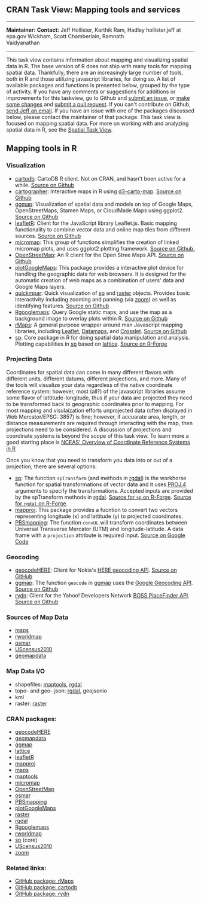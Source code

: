 CRAN Task View: Mapping tools and services
------------------------------------------

  ------------------------------------ ------------------------------------
  **Maintainer:**                      **Contact:**
  Jeff Hollister, Karthik Ram, Hadley  hollister.jeff at epa.gov
  Wickham, Scott Chamberlain, Ramnath  
  Vaidyanathan                         
  ------------------------------------ ------------------------------------

This task view contains information about mapping and visualizing
spatial data in R. The base version of R does not ship with many tools
for mapping spatial data. Thankfully, there are an increasingly large
number of tools, both in R and those utilizing javascript libraries, for
doing so. A list of available packages and functions is presented below,
grouped by the type of activity. If you have any comments or suggestions
for additions or improvements for this taskview, go to Github and
[submit an issue](https://github.com/ropensci/maptools/issues), or [make
some changes](https://github.com/ropensci/maptools/CONTRIBUTING.md) and
[submit a pull request](https://github.com/ropensci/maptools/pulls). If
you can't contribute on Github, [send Jeff an
email](mailto:hollister.jeff@epa.gov). If you have an issue with one of
the packages discussed below, please contact the maintainer of that
package. This task view is focused on mapping spatial data. For more on
working with and analyzing spatial data in R, see the [Spatial Task
View](http://cran.r-project.org/web/views/Spatial.html).

Mapping tools in R
------------------

### Visualization

-   [cartodb](https://github.com/Vizzuality/cartodb-r): CartoDB R
    client. Not on CRAN, and hasn't been active for a while. [Source on
    Github](https://github.com/Vizzuality/cartodb-r)
-   [cartographer](https://github.com/lmullen/cartographer): Interactive
    maps in R using
    [d3-carto-map](https://github.com/emeeks/d3-carto-map). [Source on
    Github](https://github.com/lmullen/cartographer)
-   [ggmap](http://cran.r-project.org/web/packages/ggmap/index.html):
    Visualization of spatial data and models on top of Google Maps,
    OpenStreetMaps, Stamen Maps, or CloudMade Maps using ggplot2.
    [Source on Github](https://github.com/dkahle/ggmap)
-   [leafletR](http://cran.r-project.org/web/packages/leafletR/index.html):
    Client for the JavaScript library Leaflet.js. Basic mapping
    functionality to combine vector data and online map tiles from
    different sources. [Source on
    Github](https://github.com/chgrl/leafletR)
-   [micromap](http://cran.r-project.org/web/packages/micromap/index.html):
    This group of functions simplifies the creation of linked micromap
    plots, and uses ggplot2 plotting framework. [Source on
    Github.](https://github.com/USEPA/R-micromap-package-development)
-   [OpenStreetMap](http://cran.r-project.org/web/packages/OpenStreetMap/index.html):
    An R client for the Open Stree Maps API. [Source on
    Github](https://github.com/)
-   [plotGoogleMaps](http://cran.r-project.org/web/packages/plotGoogleMaps/index.html):
    This package provides a interactive plot device for handling the
    geographic data for web browsers. It is designed for the automatic
    creation of web maps as a combination of users' data and Google Maps
    layers.
-   [quickmpar](https://github.com/jhollist/quickmapr): Quick
    visualization of
    [sp](http://cran.r-project.org/web/packages/sp/index.html) and
    [raster](http://cran.r-project.org/web/packages/raster/index.html)
    objects. Provides basic interactivity including zooming and panning
    (via [zoom](http://cran.r-project.org/web/packages/zoom/index.html))
    as well as identifying features. [Source on
    Github](https://github.com/jhollist/quickmapr)
-   [Rgooglemaps](http://cran.r-project.org/web/packages/Rgooglemaps/index.html):
    Query Google static maps, and use the map as a background image to
    overlay plots within R. [Source on
    Github](https://github.com/markusloecher/RgoogleMaps)
-   [rMaps](https://github.com/ramnathv/rMaps): A general purpose
    wrapper around man Javascript mapping libraries, including
    [Leaflet](http://leafletjs.com/),
    [Datamaps](http://datamaps.github.io/), and
    [Crosslet](http://sztanko.github.io/crosslet/). [Source on
    Github](https://github.com/ramnathv/rMaps)
-   [sp](http://cran.r-project.org/web/packages/sp/index.html): Core
    package in R for doing spatial data manipulation and analysis.
    Plotting capabilities in
    [sp](http://cran.r-project.org/web/packages/sp/index.html) based on
    [lattice](http://cran.r-project.org/web/packages/lattice/index.html).
    [Source on
    R-Forge](https://r-forge.r-project.org/projects/rspatial/)

### Projecting Data

Coordinates for spatial data can come in many different flavors with
different units, different datums, different projections, and more. Many
of the tools will visualize your data regardless of the native
coordinate reference system; however, most (all?) of the javascript
libraries assume some flavor of lattitude-longitude, thus if your data
are projected they need to be transformed back to geographic coordinates
prior to mapping. For most mapping and visulaization efforts unprojected
data (often displayed in Web Mercator/EPSG::3857) is fine; however, if
accuarate area, length, or distance measurements are required through
interacting with the map, then projections need to be considered. A
discussion of projections and coordinate systems is beyond the scope of
this task view. To learn more a good starting place is [NCEAS' Overview
of Coordinate Reference Systems in
R](https://www.nceas.ucsb.edu/\~frazier/RSpatialGuides/OverviewCoordinateReferenceSystems.pdf)

Once you know that you need to transform you data into or out of a
projection, there are several options:

-   [sp](http://cran.r-project.org/web/packages/sp/index.html): The
    function `spTransform` (and methods in
    [rgdal](http://cran.r-project.org/web/packages/rgdal/index.html)) is
    the workhorse function for spatial transformations of vector data
    and it uses [PROJ.4](http://trac.osgeo.org/proj/) arguments to
    specify the transformations. Accepted inputs are provided by the
    spTransform methods in
    [rgdal](http://cran.r-project.org/web/packages/rgdal/index.html).
    [Source for `sp` on
    R-Forge](https://r-forge.r-project.org/projects/rspatial/). [Source
    for `rgdal` on
    R-Forge](https://r-forge.r-project.org/projects/rgdal/).
-   [mapproj](http://cran.r-project.org/web/packages/mapproj/index.html):
    This package provides a fucntion to convert two vectors representing
    longitude (x) and lattitude (y) to projected coordinates.
-   [PBSmapping](http://cran.r-project.org/web/packages/PBSmapping/index.html):
    The function `convUL` will transform coordinates between Universal
    Transverse Mercator (UTM) and longitude-latitude. A data frame with
    a `projection` attribute is required input. [Source on Google
    Code](http://code.google.com/p/pbs-software/)

### Geocoding

-   [geocodeHERE](http://cran.r-project.org/web/packages/geocodeHERE/index.html):
    Client for Nokia's [HERE geocoding
    API](https://developer.here.com/geocoder). [Source on
    GitHub](https://github.com/corynissen/geocodeHERE/)
-   [ggmap](http://cran.r-project.org/web/packages/ggmap/index.html):
    The function `geocode` in
    [ggmap](http://cran.r-project.org/web/packages/ggmap/index.html)
    uses the [Google Geocoding
    API](https://developers.google.com/maps/documentation/geocoding/?csw=1).
    [Source on Github](https://github.com/)
-   [rydn](https://github.com/trestletech/rydn): Client for the Yahoo!
    Developers Network [BOSS PlaceFinder
    API](https://developer.yahoo.com/boss/). [Source on
    Github](https://github.com/trestletech/rydn)

### Sources of Map Data

-   [maps](http://cran.r-project.org/web/packages/maps/index.html)
-   [rworldmap](http://cran.r-project.org/web/packages/rworldmap/index.html)
-   [osmar](http://cran.r-project.org/web/packages/osmar/index.html)
-   [UScensus2010](http://cran.r-project.org/web/packages/UScensus2010/index.html)
-   [geomapdata](http://cran.r-project.org/web/packages/geomapdata/index.html)

### Map Data I/O

-   shapefiles:
    [maptools](http://cran.r-project.org/web/packages/maptools/index.html),
    [rgdal](http://cran.r-project.org/web/packages/rgdal/index.html)
-   topo- and geo- json:
    [rgdal](http://cran.r-project.org/web/packages/rgdal/index.html),
    geojsonio
-   kml
-   raster:
    [raster](http://cran.r-project.org/web/packages/raster/index.html)

### CRAN packages:

-   [geocodeHERE](http://cran.r-project.org/web/packages/geocodeHERE/index.html)
-   [geomapdata](http://cran.r-project.org/web/packages/geomapdata/index.html)
-   [ggmap](http://cran.r-project.org/web/packages/ggmap/index.html)
-   [lattice](http://cran.r-project.org/web/packages/lattice/index.html)
-   [leafletR](http://cran.r-project.org/web/packages/leafletR/index.html)
-   [mapproj](http://cran.r-project.org/web/packages/mapproj/index.html)
-   [maps](http://cran.r-project.org/web/packages/maps/index.html)
-   [maptools](http://cran.r-project.org/web/packages/maptools/index.html)
-   [micromap](http://cran.r-project.org/web/packages/micromap/index.html)
-   [OpenStreetMap](http://cran.r-project.org/web/packages/OpenStreetMap/index.html)
-   [osmar](http://cran.r-project.org/web/packages/osmar/index.html)
-   [PBSmapping](http://cran.r-project.org/web/packages/PBSmapping/index.html)
-   [plotGoogleMaps](http://cran.r-project.org/web/packages/plotGoogleMaps/index.html)
-   [raster](http://cran.r-project.org/web/packages/raster/index.html)
-   [rgdal](http://cran.r-project.org/web/packages/rgdal/index.html)
-   [Rgooglemaps](http://cran.r-project.org/web/packages/Rgooglemaps/index.html)
-   [rworldmap](http://cran.r-project.org/web/packages/rworldmap/index.html)
-   [sp](http://cran.r-project.org/web/packages/sp/index.html) (core)
-   [UScensus2010](http://cran.r-project.org/web/packages/UScensus2010/index.html)
-   [zoom](http://cran.r-project.org/web/packages/zoom/index.html)

### Related links:

-   [GitHub package: rMaps](https://github.com/ramnathv/rMaps)
-   [GitHub package: cartodb](https://github.com/Vizzuality/cartodb-r)
-   [GitHub package: rydn](https://github.com/trestletech/rydn)

